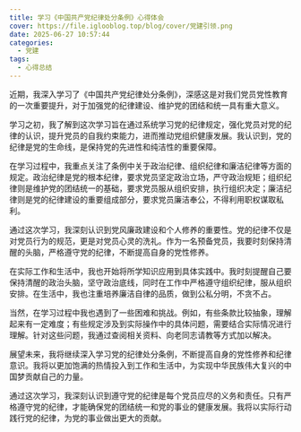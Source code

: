 ```yaml
---
title: 学习《中国共产党纪律处分条例》心得体会
cover: https://file.iglooblog.top/blog/cover/党建引领.png
date: 2025-06-27 10:57:44
categories:
  - 党建
tags:
  - 心得总结
---
```


近期，我深入学习了《中国共产党纪律处分条例》，深感这是对我们党员党性教育的一次重要提升，对于加强党的纪律建设、维护党的团结和统一具有重大意义。

学习之初，我了解到这次学习旨在通过系统学习党的纪律规定，强化党员对党的纪律的认识，提升党员的自我约束能力，进而推动党组织健康发展。我认识到，党的纪律是党的生命线，是保持党的先进性和纯洁性的重要保障。

在学习过程中，我重点关注了条例中关于政治纪律、组织纪律和廉洁纪律等方面的规定。政治纪律是党的根本纪律，要求党员坚定政治立场，严守政治规矩；组织纪律则是维护党的团结统一的基础，要求党员服从组织安排，执行组织决定；廉洁纪律则是党的纪律建设的重要组成部分，要求党员廉洁奉公，不得利用职权谋取私利。

通过这次学习，我深刻认识到党风廉政建设和个人修养的重要性。党的纪律不仅是对党员行为的规范，更是对党员心灵的洗礼。作为一名预备党员，我要时刻保持清醒的头脑，严格遵守党的纪律，不断提高自身的党性修养。

在实际工作和生活中，我也开始将所学知识应用到具体实践中。我时刻提醒自己要保持清醒的政治头脑，坚守政治底线，同时在工作中严格遵守组织纪律，服从组织安排。在生活中，我也注重培养廉洁自律的品质，做到公私分明，不贪不占。

当然，在学习过程中我也遇到了一些困难和挑战。例如，有些条款比较抽象，理解起来有一定难度；有些规定涉及到实际操作中的具体问题，需要结合实际情况进行理解。针对这些问题，我通过查阅相关资料、向老同志请教等方式加以解决。

展望未来，我将继续深入学习党的纪律处分条例，不断提高自身的党性修养和纪律意识。我将以更加饱满的热情投入到工作和生活中，为实现中华民族伟大复兴的中国梦贡献自己的力量。

通过这次学习，我深刻认识到遵守党的纪律是每个党员应尽的义务和责任。只有严格遵守党的纪律，才能确保党的团结统一和党的事业的健康发展。我将以实际行动践行党的纪律，为党的事业做出更大的贡献。
